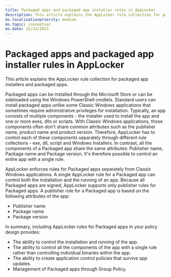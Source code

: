 ```yaml
---
title: Packaged apps and packaged app installer rules in AppLocker
description: This article explains the AppLocker rule collection for packaged app installers and packaged apps.
ms.localizationpriority: medium
ms.topic: conceptual
ms.date: 12/23/2023
---
```


# Packaged apps and packaged app installer rules in AppLocker

This article explains the AppLocker rule collection for packaged app installers and packaged apps.

Packaged apps can be installed through the Microsoft Store or can be sideloaded using the Windows PowerShell cmdlets. Standard users can install packaged apps unlike some Classic Windows applications that sometimes require administrative privileges for installation. Typically, an app consists of multiple components - the installer used to install the app and one or more exes, dlls or scripts. With Classic Windows applications, those components often don't share common attributes such as the publisher name, product name and product version. Therefore, AppLocker has to control each of these components separately through different rule collections - exe, dll, script and Windows Installers. In contrast, all the components of a Packaged app share the same attributes: Publisher name, Package name and Package version. It's therefore possible to control an entire app with a single rule.

AppLocker enforces rules for Packaged apps separately from Classic Windows applications. A single AppLocker rule for a Packaged app can control both the installation and the running of an app. Because all Packaged apps are signed, AppLocker supports only publisher rules for Packaged apps. A publisher rule for a Packaged app is based on the following attributes of the app:

- Publisher name
- Package name
- Package version

In summary, including AppLocker rules for Packaged apps in your policy design provides:

- The ability to control the installation and running of the app.
- The ability to control all the components of the app with a single rule rather than controlling individual binaries within the app.
- The ability to create application control policies that survive app updates.
- Management of Packaged apps through Group Policy.

